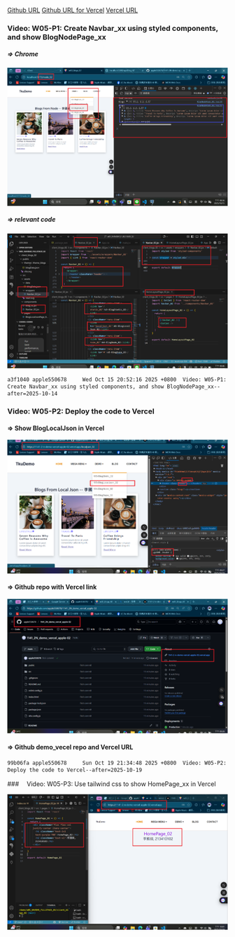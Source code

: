[Github URL](https://github.com/apple550678/1141-2N-demo-apple-02)
[Github URL for Vercel](https://github.com/apple550678/1141_2N_demo_vercel_apple-02)
[Vercel URL](https://1141-2-n-demo-vercel-apple-02.vercel.app/localjson_02)

### Video: W05-P1: Create Navbar_xx using styled components, and show BlogNodePage_xx

##### => Chrome

![](w05-p1-1.png)

##### => relevant code

![](w05-p1-2.png)

```
a3f1040 apple550678     Wed Oct 15 20:52:16 2025 +0800  Video: W05-P1: Create Navbar_xx using styled components, and show BlogNodePage_xx--after=2025-10-14
```

### Video: W05-P2: Deploy the code to Vercel

#### => Show BlogLocalJson in Vercel

![](w05-p2-1.png)

#### => Github repo with Vercel link

![](w05-p2-2.png)

#### => Github demo_vecel repo and Vercel URL

```
99b06fa apple550678     Sun Oct 19 21:34:48 2025 +0800  Video: W05-P2: Deploy the code to Vercel--after=2025-10-19
```

###　 Video: W05-P3: Use tailwind css to show HomePage_xx in Vercel

![](w05-p3.png)

```

```
